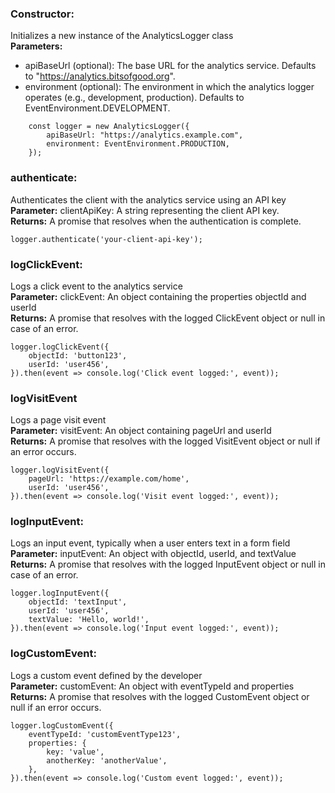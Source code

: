 ### Constructor:

Initializes a new instance of the AnalyticsLogger class<br>
**Parameters:** <br>

-   apiBaseUrl (optional): The base URL for the analytics service. Defaults to "https://analytics.bitsofgood.org".
-   environment (optional): The environment in which the analytics logger operates (e.g., development, production). Defaults to EventEnvironment.DEVELOPMENT.

```
    const logger = new AnalyticsLogger({
        apiBaseUrl: "https://analytics.example.com",
        environment: EventEnvironment.PRODUCTION,
    });
```

### authenticate:

Authenticates the client with the analytics service using an API key<br>
**Parameter:** clientApiKey: A string representing the client API key.<br>
**Returns:** A promise that resolves when the authentication is complete.

    logger.authenticate('your-client-api-key');

### logClickEvent:

Logs a click event to the analytics service<br>
**Parameter:** clickEvent: An object containing the properties objectId and userId<br>
**Returns:** A promise that resolves with the logged ClickEvent object or null in case of an error.

    logger.logClickEvent({
        objectId: 'button123',
        userId: 'user456',
    }).then(event => console.log('Click event logged:', event));

### logVisitEvent

Logs a page visit event<br>
**Parameter:** visitEvent: An object containing pageUrl and userId<br>
**Returns:** A promise that resolves with the logged VisitEvent object or null if an error occurs.

    logger.logVisitEvent({
        pageUrl: 'https://example.com/home',
        userId: 'user456',
    }).then(event => console.log('Visit event logged:', event));

### logInputEvent:

Logs an input event, typically when a user enters text in a form field<br>
**Parameter:** inputEvent: An object with objectId, userId, and textValue<br>
**Returns:** A promise that resolves with the logged InputEvent object or null in case of an error.

    logger.logInputEvent({
        objectId: 'textInput',
        userId: 'user456',
        textValue: 'Hello, world!',
    }).then(event => console.log('Input event logged:', event));

### logCustomEvent:

Logs a custom event defined by the developer<br>
**Parameter:** customEvent: An object with eventTypeId and properties <br>
**Returns:** A promise that resolves with the logged CustomEvent object or null if an error occurs.

```
logger.logCustomEvent({
    eventTypeId: 'customEventType123',
    properties: {
        key: 'value',
        anotherKey: 'anotherValue',
    },
}).then(event => console.log('Custom event logged:', event));
```
